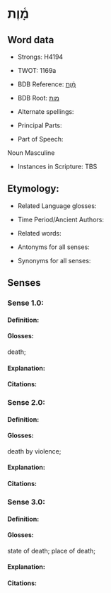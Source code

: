 # מָ֫וֶת

<!-- Status: S2="NeedsEdits" -->
<!-- Lexica used for edits:   -->

## Word data

* Strongs: H4194

* TWOT: 1169a

* BDB Reference: [מָ֫וֶת](rc://en/bdb/dict/m.be.ab)

* BDB Root: [מות](rc://en/bdb/dict/m.be.aa)

* Alternate spellings:

* Principal Parts:

* Part of Speech:

Noun Masculine

* Instances in Scripture: TBS

## Etymology:

* Related Language glosses:

* Time Period/Ancient Authors:

* Related words:

* Antonyms for all senses:

* Synonyms for all senses:

## Senses

### Sense 1.0:

#### Definition:

#### Glosses:

death; 

#### Explanation:

#### Citations:



### Sense 2.0:

#### Definition:

#### Glosses:

death by violence; 

#### Explanation:

#### Citations:



### Sense 3.0:

#### Definition:

#### Glosses:

state of death; place of death; 

#### Explanation:

#### Citations:



